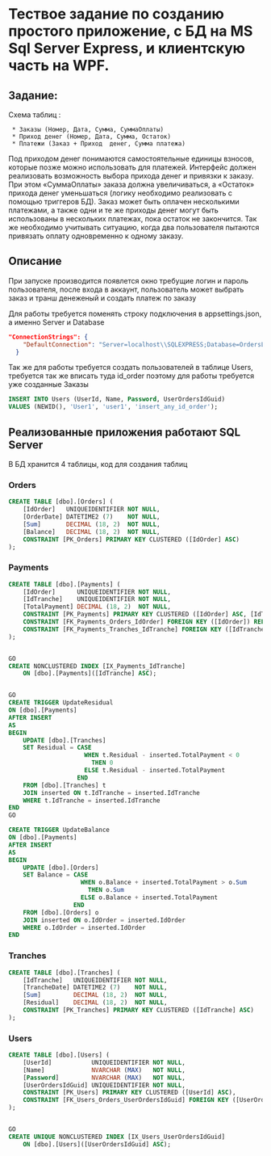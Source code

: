 # Тествое задание по созданию простого приложение, с БД на MS Sql Server Express, и клиентскую часть на WPF. 

## Задание:
Схема таблиц :

     * Заказы (Номер, Дата, Сумма, СуммаОплаты) 
     * Приход денег (Номер, Дата, Сумма, Остаток) 
     * Платежи (Заказ + Приход  денег, Сумма платежа) 
     
Под приходом денег понимаются самостоятельные единицы взносов, которые позже можно использовать для платежей. Интерфейс должен реализовать возможность выбора прихода денег и привязки к заказу. При этом «СуммаОплаты» заказа должна увеличиваться, а «Остаток» прихода денег уменьшаться (логику необходимо реализовать с помощью триггеров БД). Заказ может быть оплачен несколькими платежами, а также одни и те же приходы денег  могут быть использованы в нескольких платежах, пока остаток не закончится. Так же необходимо учитывать ситуацию, когда два пользователя пытаются привязать оплату одновременно к одному заказу.


## Описание
При запуске производится появлется окно требущие логин и пароль пользователя, после входа в аккаунт, пользователь может выбрать заказ и транш денеженый и создать платеж по заказу

Для работы требуется поменять строку подключения в appsettings.json, а именно Server и Database
```json
"ConnectionStrings": {
    "DefaultConnection": "Server=localhost\\SQLEXPRESS;Database=OrdersLogic;Trusted_Connection=True;Encrypt=false;"
  }
```
Так же для работы требуется создать пользователей в таблице Users, требуется так же вписать туда id_order поэтому для работы требуется уже созданные Заказы
```sql
INSERT INTO Users (UserId, Name, Password, UserOrdersIdGuid)
VALUES (NEWID(), 'User1', 'user1', 'insert_any_id_order');
```

## Реализованные приложения работают SQL Server
В БД хранится 4 таблицы, код для создания таблиц

### Orders
```sql
CREATE TABLE [dbo].[Orders] (
    [IdOrder]   UNIQUEIDENTIFIER NOT NULL,
    [OrderDate] DATETIME2 (7)    NOT NULL,
    [Sum]       DECIMAL (18, 2)  NOT NULL,
    [Balance]   DECIMAL (18, 2)  NOT NULL,
    CONSTRAINT [PK_Orders] PRIMARY KEY CLUSTERED ([IdOrder] ASC)
);
```
### Payments
```sql
CREATE TABLE [dbo].[Payments] (
    [IdOrder]      UNIQUEIDENTIFIER NOT NULL,
    [IdTranche]    UNIQUEIDENTIFIER NOT NULL,
    [TotalPayment] DECIMAL (18, 2)  NOT NULL,
    CONSTRAINT [PK_Payments] PRIMARY KEY CLUSTERED ([IdOrder] ASC, [IdTranche] ASC),
    CONSTRAINT [FK_Payments_Orders_IdOrder] FOREIGN KEY ([IdOrder]) REFERENCES [dbo].[Orders] ([IdOrder]) ON DELETE CASCADE,
    CONSTRAINT [FK_Payments_Tranches_IdTranche] FOREIGN KEY ([IdTranche]) REFERENCES [dbo].[Tranches] ([IdTranche]) ON DELETE CASCADE
);


GO
CREATE NONCLUSTERED INDEX [IX_Payments_IdTranche]
    ON [dbo].[Payments]([IdTranche] ASC);


GO
CREATE TRIGGER UpdateResidual
ON [dbo].[Payments]
AFTER INSERT
AS
BEGIN
    UPDATE [dbo].[Tranches]
    SET Residual = CASE 
                     WHEN t.Residual - inserted.TotalPayment < 0 
                       THEN 0 
                     ELSE t.Residual - inserted.TotalPayment 
                   END
    FROM [dbo].[Tranches] t
    JOIN inserted ON t.IdTranche = inserted.IdTranche
    WHERE t.IdTranche = inserted.IdTranche
END
GO

CREATE TRIGGER UpdateBalance
ON [dbo].[Payments]
AFTER INSERT
AS
BEGIN
    UPDATE [dbo].[Orders]
    SET Balance = CASE 
                    WHEN o.Balance + inserted.TotalPayment > o.Sum 
                      THEN o.Sum 
                    ELSE o.Balance + inserted.TotalPayment 
                  END
    FROM [dbo].[Orders] o
    JOIN inserted ON o.IdOrder = inserted.IdOrder
    WHERE o.IdOrder = inserted.IdOrder
END
```
### Tranches
```sql
CREATE TABLE [dbo].[Tranches] (
    [IdTranche]   UNIQUEIDENTIFIER NOT NULL,
    [TrancheDate] DATETIME2 (7)    NOT NULL,
    [Sum]         DECIMAL (18, 2)  NOT NULL,
    [Residual]    DECIMAL (18, 2)  NOT NULL,
    CONSTRAINT [PK_Tranches] PRIMARY KEY CLUSTERED ([IdTranche] ASC)
);
```
### Users
```sql
CREATE TABLE [dbo].[Users] (
    [UserId]           UNIQUEIDENTIFIER NOT NULL,
    [Name]             NVARCHAR (MAX)   NOT NULL,
    [Password]         NVARCHAR (MAX)   NOT NULL,
    [UserOrdersIdGuid] UNIQUEIDENTIFIER NOT NULL,
    CONSTRAINT [PK_Users] PRIMARY KEY CLUSTERED ([UserId] ASC),
    CONSTRAINT [FK_Users_Orders_UserOrdersIdGuid] FOREIGN KEY ([UserOrdersIdGuid]) REFERENCES [dbo].[Orders] ([IdOrder]) ON DELETE CASCADE
);


GO
CREATE UNIQUE NONCLUSTERED INDEX [IX_Users_UserOrdersIdGuid]
    ON [dbo].[Users]([UserOrdersIdGuid] ASC);
```

